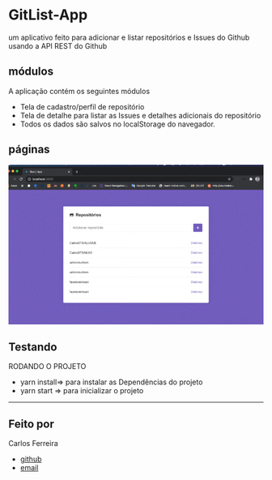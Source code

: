 # GitList-App
um aplicativo feito para adicionar e listar repositórios e Issues do Github  usando a API  REST do Github

## módulos

A aplicação contém os seguintes módulos

* Tela de cadastro/perfil de repositório 
* Tela de detalhe para listar as Issues e detalhes adicionais do repositório
* Todos os dados são salvos no localStorage do navegador.

## páginas
![Foto da Aplicação ](https://github.com/CarlosSTS/GitList-web/blob/master/gifProject.gif)

## Testando
RODANDO O PROJETO
* yarn install=>  para instalar as  Dependências do projeto
* yarn start => para inicializar o projeto

****

## Feito por

Carlos Ferreira
* [github](https://www.github.com/CarlosSTS)
* [email](https://carlossts826@gmail.com)
